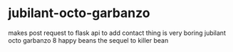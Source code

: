 # jubilant-octo-garbanzo
makes post request to flask api to add contact thing is very boring
jubilant octo garbanzo 8 happy beans the sequel to killer bean
